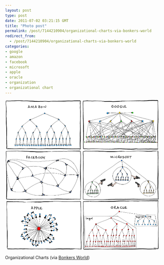 ```yaml
---
layout: post
type: post
date: 2011-07-02 03:21:15 GMT
title: "Photo post"
permalink: /post/7144210904/organizational-charts-via-bonkers-world
redirect_from: 
  - /post/7144210904/organizational-charts-via-bonkers-world
categories:
- google
- amazon
- facebook
- microsoft
- apple
- oracle
- organization
- organizational chart
---
```

![](/assets/images/tumblr_lnkxc7On0i1qb098no1_r1_1280.png)

Organizational Charts (via <a href="http://www.bonkersworld.net/2011/06/27/organizational-charts/">Bonkers World</a>)